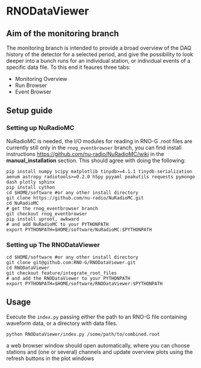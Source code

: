 # RNODataViewer

## Aim of the monitoring branch
The monitoring branch is intended to provide a broad overview of the DAQ history of the detector for a selected period, and give the possibility to look deeper into a bunch runs for an individual station, or individual events of a specific data file. To this end it feaures three tabs:
* Monitoring Overview
* Run Browser
* Event Browser

## Setup guide
### Setting up NuRadioMC
NuRadioMC is needed, the I/O modules for reading in RNO-G .root files are currently still only in the ```rnog_eventbrowser``` branch, you can find install instructions https://github.com/nu-radio/NuRadioMC/wiki in the **manual_installation** section. This should agree with doing the following:

```
pip install numpy scipy matplotlib tinydb>=4.1.1 tinydb-serialization aenum astropy radiotools>=0.2.0 h5py pyyaml peakutils requests pymongo dash plotly sphinx
pip install cython
cd $HOME/software #or any other install directory
git clone https://github.com/nu-radio/NuRadioMC.git
cd NuRadioMC
# get the rnog_eventbrowser branch
git checkout rnog_eventbrowser
pip install uproot, awkward
# and add NuRadioMC to your PYTHONPATH
export PYTHONPATH=$HOME/software/NuRadioMC:$PYTHONPATH
```
### Setting up The RNODataViewer
```
cd $HOME/software #or any other install directory
git clone git@github.com:RNO-G/RNODataViewer.git
cd RNODataViewer
git checkout feature/integrate_root_files
# and add the RNODataViewer to your PYTHONPATH
export PYTHONPATH=$HOME/software/RNODataViewer:$PYTHONPATH
```
## Usage
Execute the ```index.py``` passing either the path to an RNO-G file containing waveform data, or a directory with data files.
```
python RNODataViewer/index.py /some/path/to/combined.root
```
a web browser window should open automatically, where you can choose stations and (one or several) channels and update overview plots using the refresh buttons in the plot windows
